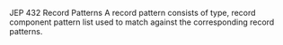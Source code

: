 JEP 432 Record Patterns 
 A record pattern consists of type, record component pattern list used to match against the corresponding record patterns.
 
